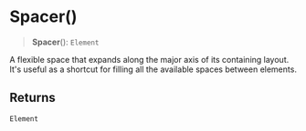 # Spacer()

> **Spacer**(): `Element`

A flexible space that expands along the major axis of its containing layout.
It's useful as a shortcut for filling all the available spaces between elements.

## Returns

`Element`
